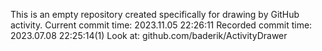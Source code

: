 This is an empty repository created specifically for drawing by GitHub activity.
Current commit time: 2023.11.05 22:26:11
Recorded commit time: 2023.07.08 22:25:14(1)
Look at: github.com/baderik/ActivityDrawer
